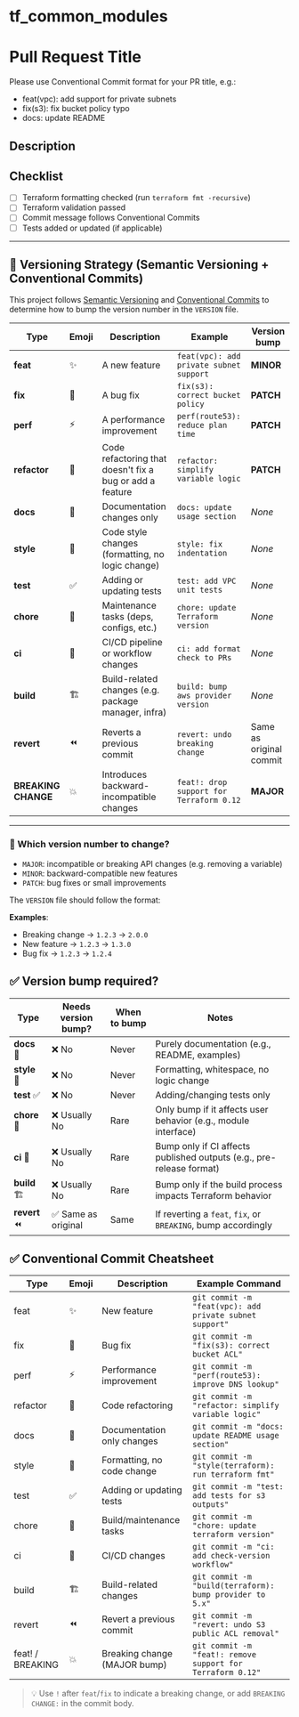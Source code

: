 # tf_common_modules



# Pull Request Title

Please use Conventional Commit format for your PR title, e.g.:

- feat(vpc): add support for private subnets
- fix(s3): fix bucket policy typo
- docs: update README

## Description

<!-- Describe your changes here -->

## Checklist

- [ ] Terraform formatting checked (run `terraform fmt -recursive`)
- [ ] Terraform validation passed
- [ ] Commit message follows Conventional Commits
- [ ] Tests added or updated (if applicable)

---

## 📌 Versioning Strategy (Semantic Versioning + Conventional Commits)

This project follows [Semantic Versioning](https://semver.org) and [Conventional Commits](https://www.conventionalcommits.org) to determine how to bump the version number in the `VERSION` file.

| Type       | Emoji | Description                                      | Example                                | Version bump |
|------------|-------|--------------------------------------------------|----------------------------------------|--------------|
| **feat**   | ✨     | A new feature                                     | `feat(vpc): add private subnet support` | **MINOR**    |
| **fix**    | 🐛     | A bug fix                                         | `fix(s3): correct bucket policy`        | **PATCH**    |
| **perf**   | ⚡     | A performance improvement                         | `perf(route53): reduce plan time`       | **PATCH**    |
| **refactor** | 🧼  | Code refactoring that doesn't fix a bug or add a feature | `refactor: simplify variable logic`   | **PATCH**    |
| **docs**   | 📝     | Documentation changes only                        | `docs: update usage section`            | _None_       |
| **style**  | 🎨     | Code style changes (formatting, no logic change) | `style: fix indentation`                | _None_       |
| **test**   | ✅     | Adding or updating tests                          | `test: add VPC unit tests`              | _None_       |
| **chore**  | 🔧     | Maintenance tasks (deps, configs, etc.)          | `chore: update Terraform version`       | _None_       |
| **ci**     | 🤖     | CI/CD pipeline or workflow changes                | `ci: add format check to PRs`           | _None_       |
| **build**  | 🏗️     | Build-related changes (e.g. package manager, infra) | `build: bump aws provider version`   | _None_       |
| **revert** | ⏪     | Reverts a previous commit                         | `revert: undo breaking change`          | Same as original commit |
| **BREAKING CHANGE** | 💥 | Introduces backward-incompatible changes  | `feat!: drop support for Terraform 0.12` | **MAJOR**    |

---

### 🔺 Which version number to change?

- `MAJOR`: incompatible or breaking API changes (e.g. removing a variable)
- `MINOR`: backward-compatible new features
- `PATCH`: bug fixes or small improvements

The `VERSION` file should follow the format:


**Examples**:
- Breaking change → `1.2.3` → `2.0.0`
- New feature → `1.2.3` → `1.3.0`
- Bug fix → `1.2.3` → `1.2.4`

## ✅ Version bump required?

| Type         | Needs version bump? | When to bump  | Notes                                                                 |
|--------------|----------------------|----------------|-----------------------------------------------------------------------|
| **docs** 📝   | ❌ No                | Never          | Purely documentation (e.g., README, examples)                         |
| **style** 🎨  | ❌ No                | Never          | Formatting, whitespace, no logic change                               |
| **test** ✅   | ❌ No                | Never          | Adding/changing tests only                                            |
| **chore** 🔧  | ❌ Usually No        | Rare           | Only bump if it affects user behavior (e.g., module interface)        |
| **ci** 🤖     | ❌ Usually No        | Rare           | Bump only if CI affects published outputs (e.g., pre-release format)  |
| **build** 🏗️  | ❌ Usually No        | Rare           | Bump only if the build process impacts Terraform behavior             |
| **revert** ⏪ | ✅ Same as original  | Same           | If reverting a `feat`, `fix`, or `BREAKING`, bump accordingly         |


## ✅ Conventional Commit Cheatsheet

| Type      | Emoji | Description                        | Example Command                                             |
|-----------|-------|------------------------------------|-------------------------------------------------------------|
| feat      | ✨     | New feature                        | `git commit -m "feat(vpc): add private subnet support"`     |
| fix       | 🐛     | Bug fix                            | `git commit -m "fix(s3): correct bucket ACL"`               |
| perf      | ⚡     | Performance improvement            | `git commit -m "perf(route53): improve DNS lookup"`         |
| refactor  | 🧼     | Code refactoring                   | `git commit -m "refactor: simplify variable logic"`         |
| docs      | 📝     | Documentation only changes         | `git commit -m "docs: update README usage section"`         |
| style     | 🎨     | Formatting, no code change         | `git commit -m "style(terraform): run terraform fmt"`       |
| test      | ✅     | Adding or updating tests           | `git commit -m "test: add tests for s3 outputs"`            |
| chore     | 🔧     | Build/maintenance tasks            | `git commit -m "chore: update terraform version"`           |
| ci        | 🤖     | CI/CD changes                      | `git commit -m "ci: add check-version workflow"`            |
| build     | 🏗️     | Build-related changes              | `git commit -m "build(terraform): bump provider to 5.x"`    |
| revert    | ⏪     | Revert a previous commit           | `git commit -m "revert: undo S3 public ACL removal"`        |
| feat! / BREAKING | 💥 | Breaking change (MAJOR bump)     | `git commit -m "feat!: remove support for Terraform 0.12"`  |

> 💡 Use `!` after `feat`/`fix` to indicate a breaking change, or add `BREAKING CHANGE:` in the commit body.

